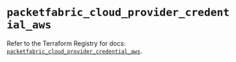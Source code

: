 # `packetfabric_cloud_provider_credential_aws`

Refer to the Terraform Registry for docs: [`packetfabric_cloud_provider_credential_aws`](https://registry.terraform.io/providers/packetfabric/packetfabric/1.9.3/docs/resources/cloud_provider_credential_aws).

